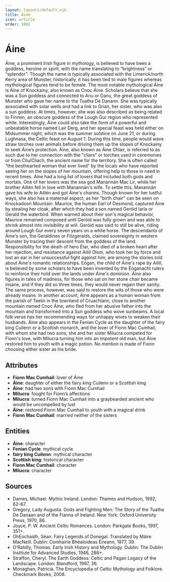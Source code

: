 ```yaml
---
layout: layouts/default.njk
title: Áine
icon: article
order: 1081
---
```

# Áine

Áine, a prominent Irish figure in mythology, is believed to have been a goddess, heroine or spirit, with the name translating to “brightness” or “splendor”. Though the name is typically associated with the Limerick/north Kerry area of Munster, historically, it has been tied to male figures whereas mythological figures tend to be female. The most notable mythological Áine is Áine of Knockainy, also known as Cnoc Áine. Scholars believe that she was a Sun goddess and connected to Anu or Danu, the great goddess of Munster who gave her name to the Tuatha Dé Danann. She was typically associated with solar wells and had a link to Grian, her sister, who was also a sun goddess. At times, however, she was also described as being related to Finnen, an obscure goddess of the Lough Gur region who represented white. Interestingly, Áine could also take the form of a powerful and unbeatable horse named Lair Derg, and her special feast was held either on Midsummer night, which was the summer solstice on June 21, or during Lughnasa, the Celtic feast on August 1. During this time, people would wave straw torches over animals before driving them up the slopes of Knockainy to seek Áine’s protection. Áine, also known as Áine Chlair, is referred to as such due to her connection with the "cliars" or torches used in ceremonies or from Cliu/Cliach, the ancient name for the territory. She is often called "the besthearted woman that ever lived" by the locals who have reported seeing her on the slopes of her mountain, offering help to those in need in recent times. Áine had a long list of lovers that included both gods and mortals. One of her lovers was the sea god Manannán Mac Lir, while her brother Aillén fell in love with Manannán's wife. To settle this, Manannán gave his wife to Aillén and got Áine's charms. Though known for her lustful ways, she also has a maternal aspect, as her "birth chair" can be seen on Knockadoon Mountain. Maurice, the human Earl of Desmond, captured Áine by stealing her cloak, after which they had a son named Geróid Iarla or Gerald the waterbird. When warned about their son's magical behavior, Maurice remained composed until Geróid was fully grown and was able to shrink almost into invisibility at will. Geróid was said to still be alive, riding around Lough Gur every seven years on a white horse. The descendants of Áine's son, the Geraldines or Fitzgeralds, claimed sovereignty in western Munster by tracing their descent from the goddess of the land. Responsibility for the death of hero Étar, who died of a broken heart after her rejection, and resistance against Ailill Olom, who took her by force and lost an ear in her unsuccessful fight against him, are among the stories told about Áine's romantic relationships. Eógan, the child of Áine's rape by Ailill, is believed by some scholars to have been invented by the Eóganacht rulers to reinforce their hold over the lands under Áine's dominion. Áine also figures in tales of madness, for those who sat on her stone chair became insane, and if they did so three times, they would never regain their sanity. The same process, however, was said to restore the wits of those who were already insane. In another account, Áine appears as a human woman from the parish of Teelin in the townland of Cruachlann, close to another mountain named Cnoc Áine, who fled from her abusive father into the mountain and transformed into a Sun goddess who wove sunbeams. A local folk verse has her recommending ways for unhappy wives to weaken their husbands. Áine also appears in the Fenian Cycle as the daughter of the fairy king Cuilenn or a Scottish monarch, and the lover of Fionn Mac Cumhail, with whom she had two sons; she and her sister Milucra competed for Fionn's love, with Milucra turning him into an impotent old man, but Áine restored him to youth with a magic potion. No mention is made of Fionn choosing either sister as his bride.

## Attributes

- **Fionn Mac Cumhail**: lover of Áine
- **Áine**: daughter of either the fairy king Cuilenn or a Scottish king
- **Áine**: had two sons with Fionn Mac Cumhail
- **Milucra**: fought for Fionn’s affections
- **Milucra**: turned Fionn Mac Cumhail into a graybearded ancient who would be uncompelled by lust
- **Áine**: restored Fionn Mac Cumhail to youth with a magical drink
- **Fionn Mac Cumhail**: married neither of the sisters

## Entities

- **Áine**: character
- **Fenian Cycle**: mythical cycle
- **fairy king Cuilenn**: mythical character
- **Scottish king**: historical character
- **Fionn Mac Cumhail**: character
- **Milucra**: character

## Sources

- Dames, Michael. Mythic Ireland. London: Thames and Hudson, 1992, 62–67.
- Gregory, Lady Augusta. Gods and Fighting Men: The Story of the Tuatha De Danaan and of the Fianna of Ireland. New York: Oxford University Press, 1970, 86.
- Joyce, P. W. Ancient Celtic Romances. London: Parkgate Books, 1997, 351+.
- OhEochaidh, Séan. Fairy Legends of Donegal. Translated by Máire MacNeill. Dublin: Comhairle Bhéaloideas Éireann, 1977, 39.
- O’Rahilly, Thomas. Early Irish History and Mythology. Dublin: The Dublin Institute for Advanced Studies, 1946, 286+.
- Straffon, Cheryl. The Earth Goddess: Celtic and Pagan Legacy of the Landscape. London: Blandford, 1997, 36.
- Monaghan, Patricia. The Encyclopedia of Celtic Mythology and Folklore. Checkmark Books, 2008.

